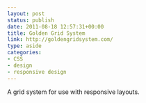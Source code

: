 ```yaml
---
layout: post
status: publish
date: 2011-08-18 12:57:31+00:00
title: Golden Grid System
link: http://goldengridsystem.com/
type: aside
categories:
- CSS
- design
- responsive design
---
```


A grid system for use with responsive layouts.
